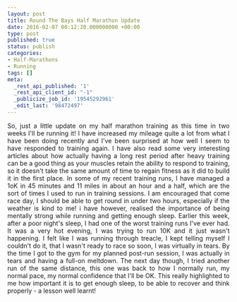 ```yaml
---
layout: post
title: Round The Bays Half Marathon Update
date: 2016-02-07 00:12:20.000000000 +00:00
type: post
published: true
status: publish
categories:
- Half-Marathons
- Running
tags: []
meta:
  _rest_api_published: '1'
  _rest_api_client_id: "-1"
  _publicize_job_id: '19545292961'
  _edit_last: '98472497'
---
```

<p class="western" align="JUSTIFY">So, just a little update on my half marathon training as this time in two weeks I'll be running it! I have increased my mileage quite a lot from what I have been doing recently and I've been surprised at how well I seem to have responded to training again. I have also read some very interesting articles about how actually having a long rest period after heavy training can be a good thing as your muscles retain the ability to respond to training, so it doesn't take the same amount of time to regain fitness as it did to build it in the first place. In some of my recent training runs, I have managed a 1oK in 45 minutes and 11 miles in about an hour and a half, which are the sort of times I used to run in training sessions. I am encouraged that come race day, I should be able to get round in under two hours, especially if the weather is kind to me! i have however, realised the importance of being mentally strong while running and getting enough sleep. Earlier this week, after a poor night's sleep, I had one of the worst training runs I've ever had. It was a very hot evening, I was trying to run 10K and it just wasn't happening. I felt like I was running through treacle, I kept telling myself I couldn't do it, that I wasn't ready to race so soon, I was virtually in tears. By the time I got to the gym for my planned post-run session, I was actually in tears and having a full-on meltdown. The next day though, I tried another run of the same distance, this one was back to how I normally run, my normal pace, my normal confidence that I'll be OK. This really highlighted to me how important it is to get enough sleep, to be able to recover and think properly - a lesson well learnt!</p>
